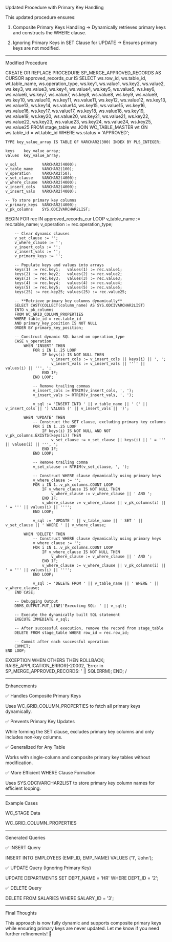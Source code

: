 Updated Procedure with Primary Key Handling

This updated procedure ensures:

1. Composite Primary Keys Handling → Dynamically retrieves primary keys and constructs the WHERE clause.


2. Ignoring Primary Keys in SET Clause for UPDATE → Ensures primary keys are not modified.




---

Modified Procedure

CREATE OR REPLACE PROCEDURE SP_MERGE_APPROVED_RECORDS
AS
    CURSOR approved_records_cur IS
        SELECT ws.row_id, ws.table_id, wt.table_name, ws.operation_type,
               ws.key1, ws.value1, ws.key2, ws.value2, ws.key3, ws.value3, 
               ws.key4, ws.value4, ws.key5, ws.value5, ws.key6, ws.value6,
               ws.key7, ws.value7, ws.key8, ws.value8, ws.key9, ws.value9,
               ws.key10, ws.value10, ws.key11, ws.value11, ws.key12, ws.value12,
               ws.key13, ws.value13, ws.key14, ws.value14, ws.key15, ws.value15,
               ws.key16, ws.value16, ws.key17, ws.value17, ws.key18, ws.value18,
               ws.key19, ws.value19, ws.key20, ws.value20, ws.key21, ws.value21,
               ws.key22, ws.value22, ws.key23, ws.value23, ws.key24, ws.value24,
               ws.key25, ws.value25
        FROM stage_table ws
        JOIN WC_TABLE_MASTER wt ON ws.table_id = wt.table_id
        WHERE ws.status = 'APPROVED';

    TYPE key_value_array IS TABLE OF VARCHAR2(300) INDEX BY PLS_INTEGER;

    keys    key_value_array;
    values  key_value_array;

    v_sql           VARCHAR2(4000);
    v_table_name    VARCHAR2(100);
    v_operation     VARCHAR2(50);
    v_set_clause    VARCHAR2(4000);
    v_where_clause  VARCHAR2(4000);
    v_insert_cols   VARCHAR2(4000);
    v_insert_vals   VARCHAR2(4000);

    -- To store primary key columns
    v_primary_keys  VARCHAR2(4000);
    v_pk_columns    SYS.ODCIVARCHAR2LIST;

BEGIN
    FOR rec IN approved_records_cur LOOP
        v_table_name := rec.table_name;
        v_operation := rec.operation_type;

        -- Clear dynamic clauses
        v_set_clause := '';
        v_where_clause := '';
        v_insert_cols := '';
        v_insert_vals := '';
        v_primary_keys := '';

        -- Populate keys and values into arrays
        keys(1) := rec.key1;   values(1) := rec.value1;
        keys(2) := rec.key2;   values(2) := rec.value2;
        keys(3) := rec.key3;   values(3) := rec.value3;
        keys(4) := rec.key4;   values(4) := rec.value4;
        keys(5) := rec.key5;   values(5) := rec.value5;
        keys(25) := rec.key25; values(25) := rec.value25;

        -- **Retrieve primary key columns dynamically**
        SELECT CAST(COLLECT(column_name) AS SYS.ODCIVARCHAR2LIST)
        INTO v_pk_columns
        FROM WC_GRID_COLUMN_PROPERTIES
        WHERE table_id = rec.table_id
        AND primary_key_position IS NOT NULL
        ORDER BY primary_key_position;

        -- Construct dynamic SQL based on operation_type
        CASE v_operation
            WHEN 'INSERT' THEN
                FOR i IN 1..25 LOOP
                    IF keys(i) IS NOT NULL THEN
                        v_insert_cols := v_insert_cols || keys(i) || ', ';
                        v_insert_vals := v_insert_vals || '''' || values(i) || ''', ';
                    END IF;
                END LOOP;

                -- Remove trailing commas
                v_insert_cols := RTRIM(v_insert_cols, ', ');
                v_insert_vals := RTRIM(v_insert_vals, ', ');

                v_sql := 'INSERT INTO ' || v_table_name || ' (' || v_insert_cols || ') VALUES (' || v_insert_vals || ')';

            WHEN 'UPDATE' THEN
                -- Construct the SET clause, excluding primary key columns
                FOR i IN 1..25 LOOP
                    IF keys(i) IS NOT NULL AND NOT v_pk_columns.EXISTS(keys(i)) THEN
                        v_set_clause := v_set_clause || keys(i) || ' = ''' || values(i) || ''', ';
                    END IF;
                END LOOP;

                -- Remove trailing comma
                v_set_clause := RTRIM(v_set_clause, ', ');

                -- Construct WHERE clause dynamically using primary keys
                v_where_clause := '';
                FOR i IN 1..v_pk_columns.COUNT LOOP
                    IF v_where_clause IS NOT NULL THEN
                        v_where_clause := v_where_clause || ' AND ';
                    END IF;
                    v_where_clause := v_where_clause || v_pk_columns(i) || ' = ''' || values(i) || '''';
                END LOOP;

                v_sql := 'UPDATE ' || v_table_name || ' SET ' || v_set_clause || ' WHERE ' || v_where_clause;

            WHEN 'DELETE' THEN
                -- Construct WHERE clause dynamically using primary keys
                v_where_clause := '';
                FOR i IN 1..v_pk_columns.COUNT LOOP
                    IF v_where_clause IS NOT NULL THEN
                        v_where_clause := v_where_clause || ' AND ';
                    END IF;
                    v_where_clause := v_where_clause || v_pk_columns(i) || ' = ''' || values(i) || '''';
                END LOOP;

                v_sql := 'DELETE FROM ' || v_table_name || ' WHERE ' || v_where_clause;
        END CASE;

        -- Debugging Output
        DBMS_OUTPUT.PUT_LINE('Executing SQL: ' || v_sql);

        -- Execute the dynamically built SQL statement
        EXECUTE IMMEDIATE v_sql;

        -- After successful execution, remove the record from stage_table
        DELETE FROM stage_table WHERE row_id = rec.row_id;

        -- Commit after each successful operation
        COMMIT;
    END LOOP;

EXCEPTION
    WHEN OTHERS THEN
        ROLLBACK;
        RAISE_APPLICATION_ERROR(-20002, 'Error in SP_MERGE_APPROVED_RECORDS: ' || SQLERRM);
END;
/


---

Enhancements

✅ Handles Composite Primary Keys

Uses WC_GRID_COLUMN_PROPERTIES to fetch all primary keys dynamically.


✅ Prevents Primary Key Updates

While forming the SET clause, excludes primary key columns and only includes non-key columns.


✅ Generalized for Any Table

Works with single-column and composite primary key tables without modification.


✅ More Efficient WHERE Clause Formation

Uses SYS.ODCIVARCHAR2LIST to store primary key column names for efficient looping.



---

Example Cases

WC_STAGE Data

WC_GRID_COLUMN_PROPERTIES


---

Generated Queries

✅ INSERT Query

INSERT INTO EMPLOYEES (EMP_ID, EMP_NAME) VALUES ('1', 'John');

✅ UPDATE Query (Ignoring Primary Key)

UPDATE DEPARTMENTS SET DEPT_NAME = 'HR' WHERE DEPT_ID = '2';

✅ DELETE Query

DELETE FROM SALARIES WHERE SALARY_ID = '3';


---

Final Thoughts

This approach is now fully dynamic and supports composite primary keys while ensuring primary keys are never updated.
Let me know if you need further refinements! 🚀

